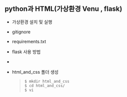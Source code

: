 ## python과 HTML(가상환경 Venu , flask)

- 가상환경 설치 및 실행

- gitignore

- requirements.txt

- flask 사용 방법

- 

- html_and_css 폴더 생성

  > ```shell
  > $ mkdir html_and_css
  > $ cd html_and_css/
  > $ vi
  > 
  > ```
  >
  > 